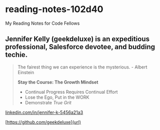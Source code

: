 # reading-notes-102d40
My Reading Notes for Code Fellows 

## Jennifer Kelly (geekdeluxe) is an expeditious professional, Salesforce devotee, and budding techie.  

> The fairest thing we can experience is the mysterious. - Albert Einstein
> 
> **Stay the Course: The Growth Mindset**
> * Continual Progress Requires Continual Effort
> * Lose the Ego, Put in the WORK
> * Demonstrate *True Grit*

[linkedin.com/in/jennifer-k-5456a21a3](url)

[https://github.com/geekdeluxe](url)



> 
>  
